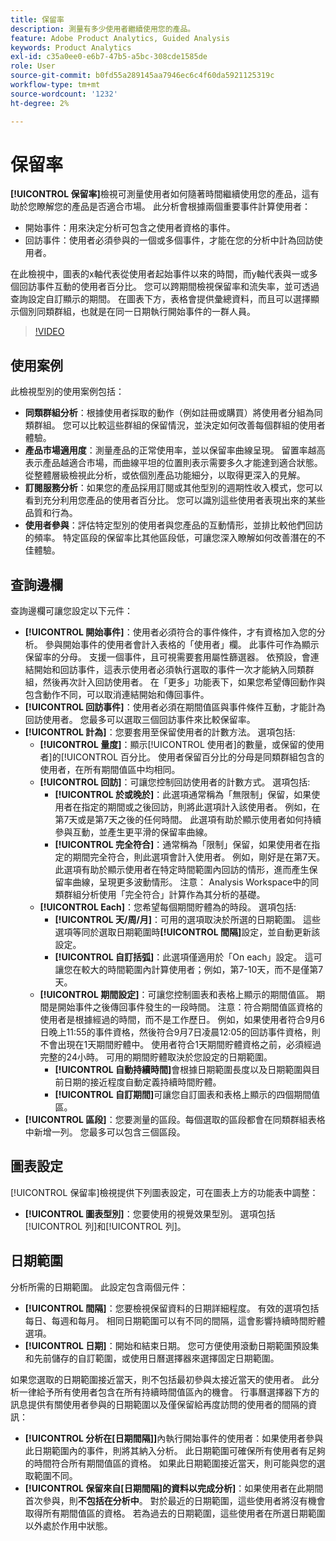 ```yaml
---
title: 保留率
description: 測量有多少使用者繼續使用您的產品。
feature: Adobe Product Analytics, Guided Analysis
keywords: Product Analytics
exl-id: c35a0ee0-e6b7-47b5-a5bc-308cde1585de
role: User
source-git-commit: b0fd55a289145aa7946ec6c4f60da5921125319c
workflow-type: tm+mt
source-wordcount: '1232'
ht-degree: 2%

---
```


# 保留率

**[!UICONTROL 保留率]**&#x200B;檢視可測量使用者如何隨著時間繼續使用您的產品，這有助於您瞭解您的產品是否適合市場。 此分析會根據兩個重要事件計算使用者：

* 開始事件：用來決定分析可包含之使用者資格的事件。
* 回訪事件：使用者必須參與的一個或多個事件，才能在您的分析中計為回訪使用者。

在此檢視中，圖表的x軸代表從使用者起始事件以來的時間，而y軸代表與一或多個回訪事件互動的使用者百分比。 您可以跨期間檢視保留率和流失率，並可透過查詢設定自訂顯示的期間。 在圖表下方，表格會提供彙總資料，而且可以選擇顯示個別同類群組，也就是在同一日期執行開始事件的一群人員。

>[!VIDEO](https://video.tv.adobe.com/v/3430503/?learn=on)

## 使用案例

此檢視型別的使用案例包括：

* **同類群組分析**：根據使用者採取的動作（例如註冊或購買）將使用者分組為同類群組。 您可以比較這些群組的保留情況，並決定如何改善每個群組的使用者體驗。
* **產品市場適用度**：測量產品的正常使用率，並以保留率曲線呈現。 留置率越高表示產品越適合市場，而曲線平坦的位置則表示需要多久才能達到適合狀態。 從整體層級檢視此分析，或依個別產品功能細分，以取得更深入的見解。
* **訂閱服務分析**：如果您的產品採用訂閱或其他型別的週期性收入模式，您可以看到充分利用您產品的使用者百分比。 您可以識別這些使用者表現出來的某些品質和行為。
* **使用者參與**：評估特定型別的使用者與您產品的互動情形，並排比較他們回訪的頻率。 特定區段的保留率比其他區段低，可讓您深入瞭解如何改善潛在的不佳體驗。

## 查詢邊欄

查詢邊欄可讓您設定以下元件：

* **[!UICONTROL 開始事件]**：使用者必須符合的事件條件，才有資格加入您的分析。 參與開始事件的使用者會計入表格的「使用者」欄。 此事件可作為顯示保留率的分母。 支援一個事件，且可視需要套用屬性篩選器。 依預設，會連結開始和回訪事件，這表示使用者必須執行選取的事件一次才能納入同類群組，然後再次計入回訪使用者。 在「更多」功能表下，如果您希望傳回動作與包含動作不同，可以取消連結開始和傳回事件。
* **[!UICONTROL 回訪事件]**：使用者必須在期間值區與事件條件互動，才能計為回訪使用者。 您最多可以選取三個回訪事件來比較保留率。
* **[!UICONTROL 計為]**：您要套用至保留使用者的計數方法。 選項包括: 
   * **[!UICONTROL 量度]**：顯示[!UICONTROL 使用者]的數量，或保留的使用者]的[!UICONTROL 百分比。 使用者保留百分比的分母是同類群組包含的使用者，在所有期間值區中均相同。
   * **[!UICONTROL 回訪]**：可讓您控制回訪使用者的計數方式。 選項包括: 
      * **[!UICONTROL 於或晚於]**：此選項通常稱為「無限制」保留，如果使用者在指定的期間或之後回訪，則將此選項計入該使用者。 例如，在第7天或是第7天之後的任何時間。 此選項有助於顯示使用者如何持續參與互動，並產生更平滑的保留率曲線。
      * **[!UICONTROL 完全符合]**：通常稱為「限制」保留，如果使用者在指定的期間完全符合，則此選項會計入使用者。 例如，剛好是在第7天。 此選項有助於顯示使用者在特定時間範圍內回訪的情形，進而產生保留率曲線，呈現更多波動情形。 注意： Analysis Workspace中的同類群組分析使用「完全符合」計算作為其分析的基礎。
   * **[!UICONTROL Each]**：您希望每個期間貯體為的時段。 選項包括: 
      * **[!UICONTROL 天/周/月]**：可用的選項取決於所選的日期範圍。 這些選項等同於選取日期範圍時&#x200B;**[!UICONTROL 間隔]**&#x200B;設定，並自動更新該設定。
      * **[!UICONTROL 自訂括弧]**：此選項僅適用於「On each」設定。 這可讓您在較大的時間範圍內計算使用者；例如，第7-10天，而不是僅第7天。
   * **[!UICONTROL 期間設定]**：可讓您控制圖表和表格上顯示的期間值區。 期間是開始事件之後傳回事件發生的一段時間。 注意：符合期間值區資格的使用者是根據經過的時間，而不是工作歷日。 例如，如果使用者符合9月6日晚上11:55的事件資格，然後符合9月7日凌晨12:05的回訪事件資格，則不會出現在1天期間貯體中。 使用者符合1天期間貯體資格之前，必須經過完整的24小時。 可用的期間貯體取決於您設定的日期範圍。
      * **[!UICONTROL 自動持續時間]**&#x200B;會根據日期範圍長度以及日期範圍與目前日期的接近程度自動定義持續時間貯體。
      * **[!UICONTROL 自訂期間]**&#x200B;可讓您自訂圖表和表格上顯示的四個期間值區。
* **[!UICONTROL 區段]**：您要測量的區段。每個選取的區段都會在同類群組表格中新增一列。 您最多可以包含三個區段。

## 圖表設定

[!UICONTROL 保留率]檢視提供下列圖表設定，可在圖表上方的功能表中調整：

* **[!UICONTROL 圖表型別]**：您要使用的視覺效果型別。 選項包括[!UICONTROL 列]和[!UICONTROL 列]。

## 日期範圍

分析所需的日期範圍。 此設定包含兩個元件：

* **[!UICONTROL 間隔]**：您要檢視保留資料的日期詳細程度。 有效的選項包括每日、每週和每月。 相同日期範圍可以有不同的間隔，這會影響持續時間貯體選項。
* **[!UICONTROL 日期]**：開始和結束日期。 您可方便使用滾動日期範圍預設集和先前儲存的自訂範圍，或使用日曆選擇器來選擇固定日期範圍。

如果您選取的日期範圍接近當天，則不包括最初參與太接近當天的使用者。 此分析一律給予所有使用者包含在所有持續時間值區內的機會。 行事曆選擇器下方的訊息提供有關使用者參與的日期範圍以及僅保留給再度訪問的使用者的間隔的資訊：

* **[!UICONTROL 分析在[日期間隔]]**&#x200B;內執行開始事件的使用者：如果使用者參與此日期範圍內的事件，則將其納入分析。 此日期範圍可確保所有使用者有足夠的時間符合所有期間值區的資格。 如果此日期範圍接近當天，則可能與您的選取範圍不同。
* **[!UICONTROL 保留來自[日期間隔]的資料以完成分析]**：如果使用者在此期間首次參與，則&#x200B;**不包括在分析中**。 對於最近的日期範圍，這些使用者將沒有機會取得所有期間值區的資格。 若為過去的日期範圍，這些使用者在所選日期範圍以外處於作用中狀態。
